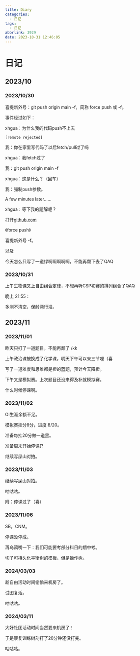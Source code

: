 ```yaml
---
title: Diary
categories:
  - 日记
tags:
  - 日记
abbrlink: 3929
date: 2023-10-31 12:46:05
---
```


# 日记

## 2023/10

### 2023/10/30

喜提新外号：git push origin main -f，简称 force push 或 -f。

事件经过如下：

xhgua：为什么我的代码push不上去

```
[remote rejected]
```

我：你在家里写代码了以后fetch/pull过了吗

xhgua：我fetch过了

我：git push origin main -f

xhgua：这是什么？（回车）

我：强制push参数。

A few minutes later……

xhgua：等下我的题解呢？

打开[github.com](https://www.github.com/xhgua/OI)

《force push》

喜提新外号 -f。

以及

今天怎么只写了一道绿啊啊啊啊啊，不能再颓下去了QAQ

### 2023/10/31

上午生物课又上自由组合定律，不想再听CSP初赛的排列组合了QAQ

晚上 21:55：

多测不清空，保龄两行泪。

## 2023/11

### 2023/11/01

昨天只打了一道题目，不能再颓了 /kk

上午政治课被换成了化学课，明天下午可以来三节哩（喜

写了一道难度和思维都是橙的蓝题，预计今天降橙。

下午又是模拟赛。上次题目还没来得及补就模拟赛。

什么时候停课啊。

### 2023/11/02

OI生涯余额不足。

模拟赛挂分8分，进度 8/20。

准备每挂20分做一道黑。

准备周末开始停课(?

继续写屎山对拍。

### 2023/11/03

继续写屎山对拍。

咕咕咕。

附：停课过了（喜）

### 2023/11/06

SB。CNM。

停课没停成。

再乌鸦嘴一下：我们可能要考部分科目的期中考。

切了可持久化平衡树的模板，但是操作树。

### 2024/03/03

趁自由活动时间偷偷来机房了。

试图复活。

咕咕咕。

### 2024/03/11

大好社团活动时间当然要来机房了！

于是康复训练树剖打了20分钟还没打完。

咕咕咕。